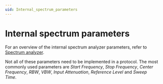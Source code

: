 ```yaml
---
uid: Internal_spectrum_parameters
---
```


# Internal spectrum parameters

For an overview of the internal spectrum analyzer parameters, refer to [Spectrum analyzer](xref:ReservedIDsSpectrumAnalyzer).

Not all of these parameters need to be implemented in a protocol. The most commonly used parameters are *Start Frequency*, *Stop Frequency*, *Center Frequency*, *RBW*, *VBW*, *Input Attenuation*, *Reference Level* and *Sweep Time*.
